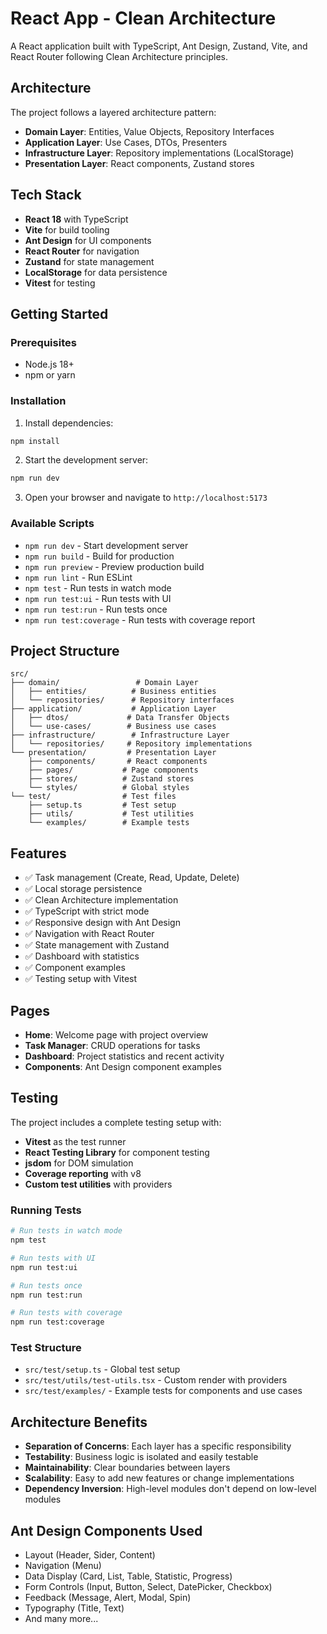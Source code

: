 # React App - Clean Architecture

A React application built with TypeScript, Ant Design, Zustand, Vite, and React Router following Clean Architecture principles.

## Architecture

The project follows a layered architecture pattern:

- **Domain Layer**: Entities, Value Objects, Repository Interfaces
- **Application Layer**: Use Cases, DTOs, Presenters
- **Infrastructure Layer**: Repository implementations (LocalStorage)
- **Presentation Layer**: React components, Zustand stores

## Tech Stack

- **React 18** with TypeScript
- **Vite** for build tooling
- **Ant Design** for UI components
- **React Router** for navigation
- **Zustand** for state management
- **LocalStorage** for data persistence
- **Vitest** for testing

## Getting Started

### Prerequisites

- Node.js 18+
- npm or yarn

### Installation

1. Install dependencies:

```bash
npm install
```

2. Start the development server:

```bash
npm run dev
```

3. Open your browser and navigate to `http://localhost:5173`

### Available Scripts

- `npm run dev` - Start development server
- `npm run build` - Build for production
- `npm run preview` - Preview production build
- `npm run lint` - Run ESLint
- `npm test` - Run tests in watch mode
- `npm run test:ui` - Run tests with UI
- `npm run test:run` - Run tests once
- `npm run test:coverage` - Run tests with coverage report

## Project Structure

```
src/
├── domain/                 # Domain Layer
│   ├── entities/          # Business entities
│   └── repositories/      # Repository interfaces
├── application/           # Application Layer
│   ├── dtos/             # Data Transfer Objects
│   └── use-cases/        # Business use cases
├── infrastructure/        # Infrastructure Layer
│   └── repositories/     # Repository implementations
└── presentation/         # Presentation Layer
    ├── components/       # React components
    ├── pages/           # Page components
    ├── stores/          # Zustand stores
    └── styles/          # Global styles
└── test/                # Test files
    ├── setup.ts         # Test setup
    ├── utils/           # Test utilities
    └── examples/        # Example tests
```

## Features

- ✅ Task management (Create, Read, Update, Delete)
- ✅ Local storage persistence
- ✅ Clean Architecture implementation
- ✅ TypeScript with strict mode
- ✅ Responsive design with Ant Design
- ✅ Navigation with React Router
- ✅ State management with Zustand
- ✅ Dashboard with statistics
- ✅ Component examples
- ✅ Testing setup with Vitest

## Pages

- **Home**: Welcome page with project overview
- **Task Manager**: CRUD operations for tasks
- **Dashboard**: Project statistics and recent activity
- **Components**: Ant Design component examples

## Testing

The project includes a complete testing setup with:

- **Vitest** as the test runner
- **React Testing Library** for component testing
- **jsdom** for DOM simulation
- **Coverage reporting** with v8
- **Custom test utilities** with providers

### Running Tests

```bash
# Run tests in watch mode
npm test

# Run tests with UI
npm run test:ui

# Run tests once
npm run test:run

# Run tests with coverage
npm run test:coverage
```

### Test Structure

- `src/test/setup.ts` - Global test setup
- `src/test/utils/test-utils.tsx` - Custom render with providers
- `src/test/examples/` - Example tests for components and use cases

## Architecture Benefits

- **Separation of Concerns**: Each layer has a specific responsibility
- **Testability**: Business logic is isolated and easily testable
- **Maintainability**: Clear boundaries between layers
- **Scalability**: Easy to add new features or change implementations
- **Dependency Inversion**: High-level modules don't depend on low-level modules

## Ant Design Components Used

- Layout (Header, Sider, Content)
- Navigation (Menu)
- Data Display (Card, List, Table, Statistic, Progress)
- Form Controls (Input, Button, Select, DatePicker, Checkbox)
- Feedback (Message, Alert, Modal, Spin)
- Typography (Title, Text)
- And many more...
